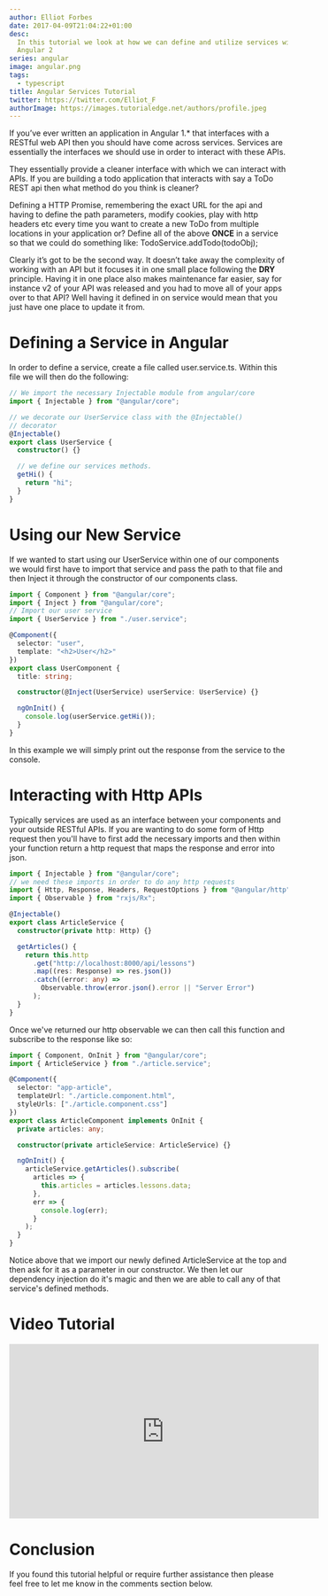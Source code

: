 ```yaml
---
author: Elliot Forbes
date: 2017-04-09T21:04:22+01:00
desc:
  In this tutorial we look at how we can define and utilize services within
  Angular 2
series: angular
image: angular.png
tags:
  - typescript
title: Angular Services Tutorial
twitter: https://twitter.com/Elliot_F
authorImage: https://images.tutorialedge.net/authors/profile.jpeg
---
```


If you’ve ever written an application in Angular 1.\* that interfaces with a
RESTful web API then you should have come across services. Services are
essentially the interfaces we should use in order to interact with these APIs.

They essentially provide a cleaner interface with which we can interact with
APIs. If you are building a todo application that interacts with say a ToDo REST
api then what method do you think is cleaner?

Defining a HTTP Promise, remembering the exact URL for the api and having to
define the path parameters, modify cookies, play with http headers etc every
time you want to create a new ToDo from multiple locations in your application
or? Define all of the above **ONCE** in a service so that we could do something
like: TodoService.addTodo(todoObj);

Clearly it’s got to be the second way. It doesn’t take away the complexity of
working with an API but it focuses it in one small place following the **DRY**
principle. Having it in one place also makes maintenance far easier, say for
instance v2 of your API was released and you had to move all of your apps over
to that API? Well having it defined in on service would mean that you just have
one place to update it from.

# Defining a Service in Angular

In order to define a service, create a file called user.service.ts. Within this
file we will then do the following:

```ts
// We import the necessary Injectable module from angular/core
import { Injectable } from "@angular/core";

// we decorate our UserService class with the @Injectable()
// decorator
@Injectable()
export class UserService {
  constructor() {}

  // we define our services methods.
  getHi() {
    return "hi";
  }
}
```

# Using our New Service

If we wanted to start using our UserService within one of our components we
would first have to import that service and pass the path to that file and then
Inject it through the constructor of our components class.

```ts
import { Component } from "@angular/core";
import { Inject } from "@angular/core";
// Import our user service
import { UserService } from "./user.service";

@Component({
  selector: "user",
  template: "<h2>User</h2>"
})
export class UserComponent {
  title: string;

  constructor(@Inject(UserService) userService: UserService) {}

  ngOnInit() {
    console.log(userService.getHi());
  }
}
```

In this example we will simply print out the response from the service to the
console.

# Interacting with Http APIs

Typically services are used as an interface between your components and your
outside RESTful APIs. If you are wanting to do some form of Http request then
you'll have to first add the necessary imports and then within your function
return a http request that maps the response and error into json.

```ts
import { Injectable } from "@angular/core";
// we need these imports in order to do any http requests
import { Http, Response, Headers, RequestOptions } from "@angular/http";
import { Observable } from "rxjs/Rx";

@Injectable()
export class ArticleService {
  constructor(private http: Http) {}

  getArticles() {
    return this.http
      .get("http://localhost:8000/api/lessons")
      .map((res: Response) => res.json())
      .catch((error: any) =>
        Observable.throw(error.json().error || "Server Error")
      );
  }
}
```

Once we've returned our http observable we can then call this function and
subscribe to the response like so:

```ts
import { Component, OnInit } from "@angular/core";
import { ArticleService } from "./article.service";

@Component({
  selector: "app-article",
  templateUrl: "./article.component.html",
  styleUrls: ["./article.component.css"]
})
export class ArticleComponent implements OnInit {
  private articles: any;

  constructor(private articleService: ArticleService) {}

  ngOnInit() {
    articleService.getArticles().subscribe(
      articles => {
        this.articles = articles.lessons.data;
      },
      err => {
        console.log(err);
      }
    );
  }
}
```

Notice above that we import our newly defined ArticleService at the top and then
ask for it as a parameter in our constructor. We then let our dependency
injection do it's magic and then we are able to call any of that service's
defined methods.

# Video Tutorial

<iframe width="560" height="315" src="https://www.youtube.com/embed/RJHNe1x5ov4" frameborder="0" allowfullscreen></iframe>

# Conclusion

If you found this tutorial helpful or require further assistance then please
feel free to let me know in the comments section below.
